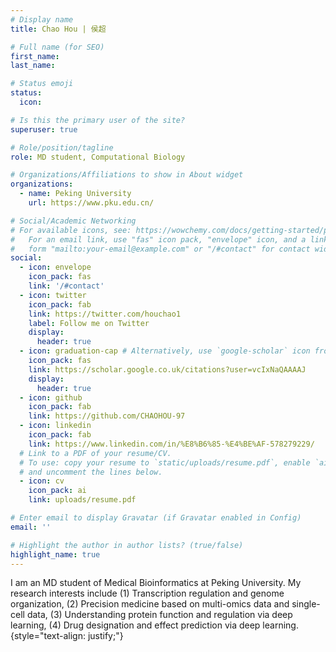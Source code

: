 ```yaml
---
# Display name
title: Chao Hou | 侯超

# Full name (for SEO)
first_name:
last_name: 

# Status emoji
status:
  icon:

# Is this the primary user of the site?
superuser: true

# Role/position/tagline
role: MD student, Computational Biology

# Organizations/Affiliations to show in About widget
organizations:
  - name: Peking University
    url: https://www.pku.edu.cn/

# Social/Academic Networking
# For available icons, see: https://wowchemy.com/docs/getting-started/page-builder/#icons
#   For an email link, use "fas" icon pack, "envelope" icon, and a link in the
#   form "mailto:your-email@example.com" or "/#contact" for contact widget.
social:
  - icon: envelope
    icon_pack: fas
    link: '/#contact'
  - icon: twitter
    icon_pack: fab
    link: https://twitter.com/houchao1
    label: Follow me on Twitter
    display:
      header: true
  - icon: graduation-cap # Alternatively, use `google-scholar` icon from `ai` icon pack
    icon_pack: fas
    link: https://scholar.google.co.uk/citations?user=vcIxNaQAAAAJ
    display:
      header: true
  - icon: github
    icon_pack: fab
    link: https://github.com/CHAOHOU-97
  - icon: linkedin
    icon_pack: fab
    link: https://www.linkedin.com/in/%E8%B6%85-%E4%BE%AF-578279229/
  # Link to a PDF of your resume/CV.
  # To use: copy your resume to `static/uploads/resume.pdf`, enable `ai` icons in `params.yaml`,
  # and uncomment the lines below.
  - icon: cv
    icon_pack: ai
    link: uploads/resume.pdf

# Enter email to display Gravatar (if Gravatar enabled in Config)
email: ''

# Highlight the author in author lists? (true/false)
highlight_name: true
---
```


I am an MD student of Medical Bioinformatics at Peking University. My research interests include (1) Transcription regulation and genome organization, (2) Precision medicine based on multi-omics data and single-cell data, (3) Understanding protein function and regulation via deep learning, (4) Drug designation and effect prediction via deep learning.
{style="text-align: justify;"}
